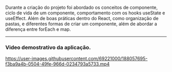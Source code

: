 
Durante a criação do projeto foi abordado os conceitos de componente, ciclo de vida de um componente, comportamento com os hooks useState e useEffect. Além de boas práticas dentro do React, como organização de pastas, e diferentes formas de criar um componente, além de abordar a diferença entre forEach e map.
<hr>

### Video demostrativo da aplicação.





https://user-images.githubusercontent.com/69221000/188057695-f3ba9a4b-0504-49fe-966d-0234793a5733.mp4

